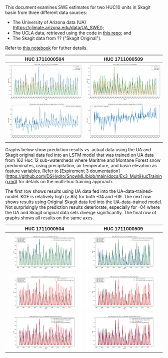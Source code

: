 This document examines SWE estimates for two HUC10 units in Skagit basin from three different data sources: 

- The University of Arizona data (UA) (https://climate.arizona.edu/data/UA_SWE/);
- The UCLA data, retrieved using the code in [this repo](https://github.com/DSHydro/swesr); and
- The Skagit data from ?? ("Skagit Original").

Refer to [this notebook](..notebooks/Verify_Pipeline/Compare_SWE.ipynb) for futher details.  

| HUC 1711000504 | HUC 1711000509 |
|:--:|:--:|
| ![HUC 1711000504](../notebooks/Verify_Pipeline/charts/Mean_SWE_over_Time_for_Huc_1711000504.png) | ![](../notebooks/Verify_Pipeline/charts/Mean_SWE_over_Time_for_Huc_1711000509.png)|
| ![HUC 1711000504](../notebooks/Verify_Pipeline/charts/Difference_in_SWE_values_UA_Data_vs_Skagit_Data_1711000504.png) | ![](../notebooks/Verify_Pipeline/charts/Difference_in_SWE_values_UA_Data_vs_Skagit_Data_1711000509.png)


Graphs below show prediction results vs. actual data using the UA and Skagit original data fed into an LSTM model that was trained on UA data from 162 Huc 12 sub-watersheds where Maritme and Montane Forest snow predominates, using precipitation, air temperature, and basin elevation as feature variables.  Refer to [Expirement 3 doumentation] (https://github.com/DSHydro/SnowML/blob/main/docs/Ex3_MultiHucTraining.md) for details on the multi-huc training approach. 

The first row shows results using UA data fed into the UA-data-trained-model.  KGE is relatively high (>.85) for both -04 and -09. 
The next row shows results using Original Skagit data fed into the UA-data-trained model. Not surprisingly the prediction results deteriorate, especially for -04 where the UA and Skagit original data sets diverge significantly.  The final row of graphs shows all results on the same axes.  

| HUC 1711000504 | HUC 1711000509 |
|:--:|:--:|
| ![HUC 1711000504](../notebooks/Verify_Pipeline/charts/SWE_Predictions_for_huc_1711000504_UA_Data.png) | ![](../notebooks/Verify_Pipeline/charts/SWE_Predictions_for_huc_1711000509_UA_Data.png)|
| ![HUC 1711000504](../notebooks/Verify_Pipeline/charts/SWE_Estimates_for_1711000504_Using_Orig_Skagit_Data.png)| ![](../notebooks/Verify_Pipeline/charts/SWE_Estimates_for_1711000509_Using_Orig_Skagit_Data.png)|
|![](../notebooks/Verify_Pipeline/charts/SWE_Predictions_for_huc_1711000504-multiple_data_sources.png)| ![](../notebooks/Verify_Pipeline/charts/SWE_Predictions_for_huc_1711000509_multiple_data_sources.png)|
